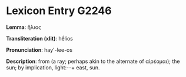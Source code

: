 # Lexicon Entry G2246

**Lemma**: ἥλιος

**Transliteration (xlit)**: hḗlios

**Pronunciation**: hay'-lee-os

**Description**:
from  (a ray; perhaps akin to the alternate of αἱρέομαι); the sun; by implication, light:--+ east, sun.
